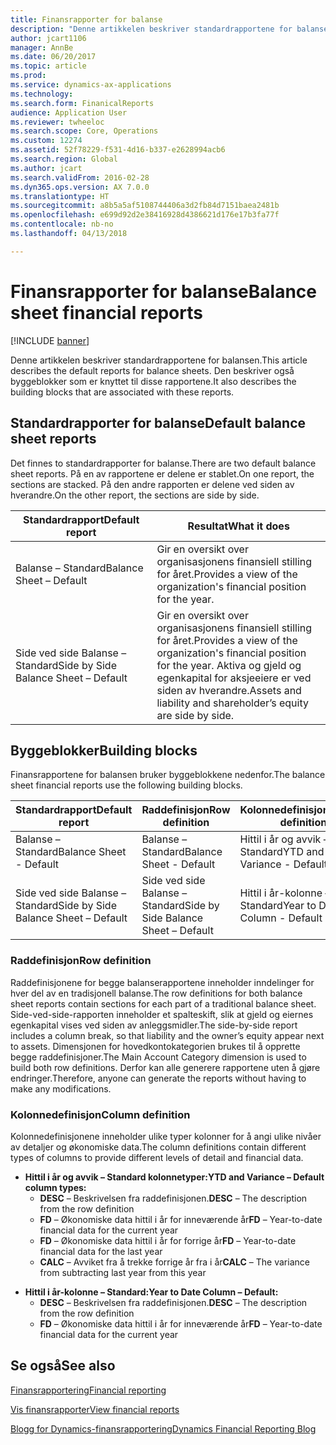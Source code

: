 ```yaml
---
title: Finansrapporter for balanse
description: "Denne artikkelen beskriver standardrapportene for balansen. Den beskriver også byggeblokker som er knyttet til disse rapportene."
author: jcart1106
manager: AnnBe
ms.date: 06/20/2017
ms.topic: article
ms.prod: 
ms.service: dynamics-ax-applications
ms.technology: 
ms.search.form: FinanicalReports
audience: Application User
ms.reviewer: twheeloc
ms.search.scope: Core, Operations
ms.custom: 12274
ms.assetid: 52f78229-f531-4d16-b337-e2628994acb6
ms.search.region: Global
ms.author: jcart
ms.search.validFrom: 2016-02-28
ms.dyn365.ops.version: AX 7.0.0
ms.translationtype: HT
ms.sourcegitcommit: a8b5a5af5108744406a3d2fb84d7151baea2481b
ms.openlocfilehash: e699d92d2e38416928d4386621d176e17b3fa77f
ms.contentlocale: nb-no
ms.lasthandoff: 04/13/2018

---
```


# <a name="balance-sheet-financial-reports"></a><span data-ttu-id="f3f92-104">Finansrapporter for balanse</span><span class="sxs-lookup"><span data-stu-id="f3f92-104">Balance sheet financial reports</span></span>

[!INCLUDE [banner](../includes/banner.md)]

<span data-ttu-id="f3f92-105">Denne artikkelen beskriver standardrapportene for balansen.</span><span class="sxs-lookup"><span data-stu-id="f3f92-105">This article describes the default reports for balance sheets.</span></span> <span data-ttu-id="f3f92-106">Den beskriver også byggeblokker som er knyttet til disse rapportene.</span><span class="sxs-lookup"><span data-stu-id="f3f92-106">It also describes the building blocks that are associated with these reports.</span></span> 

<a name="default-balance-sheet-reports"></a><span data-ttu-id="f3f92-107">Standardrapporter for balanse</span><span class="sxs-lookup"><span data-stu-id="f3f92-107">Default balance sheet reports</span></span>
-----------------------------

<span data-ttu-id="f3f92-108">Det finnes to standardrapporter for balanse.</span><span class="sxs-lookup"><span data-stu-id="f3f92-108">There are two default balance sheet reports.</span></span> <span data-ttu-id="f3f92-109">På en av rapportene er delene er stablet.</span><span class="sxs-lookup"><span data-stu-id="f3f92-109">On one report, the sections are stacked.</span></span> <span data-ttu-id="f3f92-110">På den andre rapporten er delene ved siden av hverandre.</span><span class="sxs-lookup"><span data-stu-id="f3f92-110">On the other report, the sections are side by side.</span></span>

| <span data-ttu-id="f3f92-111">Standardrapport</span><span class="sxs-lookup"><span data-stu-id="f3f92-111">Default report</span></span>                       | <span data-ttu-id="f3f92-112">Resultat</span><span class="sxs-lookup"><span data-stu-id="f3f92-112">What it does</span></span>                                                                                                                           |
|--------------------------------------|----------------------------------------------------------------------------------------------------------------------------------------|
| <span data-ttu-id="f3f92-113">Balanse – Standard</span><span class="sxs-lookup"><span data-stu-id="f3f92-113">Balance Sheet – Default</span></span>              | <span data-ttu-id="f3f92-114">Gir en oversikt over organisasjonens finansiell stilling for året.</span><span class="sxs-lookup"><span data-stu-id="f3f92-114">Provides a view of the organization's financial position for the year.</span></span>                                                                 |
| <span data-ttu-id="f3f92-115">Side ved side Balanse – Standard</span><span class="sxs-lookup"><span data-stu-id="f3f92-115">Side by Side Balance Sheet – Default</span></span> | <span data-ttu-id="f3f92-116">Gir en oversikt over organisasjonens finansiell stilling for året.</span><span class="sxs-lookup"><span data-stu-id="f3f92-116">Provides a view of the organization's financial position for the year.</span></span> <span data-ttu-id="f3f92-117">Aktiva og gjeld og egenkapital for aksjeeiere er ved siden av hverandre.</span><span class="sxs-lookup"><span data-stu-id="f3f92-117">Assets and liability and shareholder’s equity are side by side.</span></span> |

## <a name="building-blocks"></a><span data-ttu-id="f3f92-118">Byggeblokker</span><span class="sxs-lookup"><span data-stu-id="f3f92-118">Building blocks</span></span>
<span data-ttu-id="f3f92-119">Finansrapportene for balansen bruker byggeblokkene nedenfor.</span><span class="sxs-lookup"><span data-stu-id="f3f92-119">The balance sheet financial reports use the following building blocks.</span></span>

| <span data-ttu-id="f3f92-120">Standardrapport</span><span class="sxs-lookup"><span data-stu-id="f3f92-120">Default report</span></span>                       | <span data-ttu-id="f3f92-121">Raddefinisjon</span><span class="sxs-lookup"><span data-stu-id="f3f92-121">Row definition</span></span>                       | <span data-ttu-id="f3f92-122">Kolonnedefinisjon</span><span class="sxs-lookup"><span data-stu-id="f3f92-122">Column definition</span></span>             |
|--------------------------------------|--------------------------------------|-------------------------------|
| <span data-ttu-id="f3f92-123">Balanse – Standard</span><span class="sxs-lookup"><span data-stu-id="f3f92-123">Balance Sheet - Default</span></span>              | <span data-ttu-id="f3f92-124">Balanse – Standard</span><span class="sxs-lookup"><span data-stu-id="f3f92-124">Balance Sheet - Default</span></span>              | <span data-ttu-id="f3f92-125">Hittil i år og avvik – Standard</span><span class="sxs-lookup"><span data-stu-id="f3f92-125">YTD and Variance - Default</span></span>    |
| <span data-ttu-id="f3f92-126">Side ved side Balanse – Standard</span><span class="sxs-lookup"><span data-stu-id="f3f92-126">Side by Side Balance Sheet – Default</span></span> | <span data-ttu-id="f3f92-127">Side ved side Balanse – Standard</span><span class="sxs-lookup"><span data-stu-id="f3f92-127">Side by Side Balance Sheet – Default</span></span> | <span data-ttu-id="f3f92-128">Hittil i år-kolonne – Standard</span><span class="sxs-lookup"><span data-stu-id="f3f92-128">Year to Date Column - Default</span></span> |

### <a name="row-definition"></a><span data-ttu-id="f3f92-129">Raddefinisjon</span><span class="sxs-lookup"><span data-stu-id="f3f92-129">Row definition</span></span>

<span data-ttu-id="f3f92-130">Raddefinisjonene for begge balanserapportene inneholder inndelinger for hver del av en tradisjonell balanse.</span><span class="sxs-lookup"><span data-stu-id="f3f92-130">The row definitions for both balance sheet reports contain sections for each part of a traditional balance sheet.</span></span> <span data-ttu-id="f3f92-131">Side-ved-side-rapporten inneholder et spalteskift, slik at gjeld og eiernes egenkapital vises ved siden av anleggsmidler.</span><span class="sxs-lookup"><span data-stu-id="f3f92-131">The side-by-side report includes a column break, so that liability and the owner’s equity appear next to assets.</span></span> <span data-ttu-id="f3f92-132">Dimensjonen for hovedkontokategorien brukes til å opprette begge raddefinisjoner.</span><span class="sxs-lookup"><span data-stu-id="f3f92-132">The Main Account Category dimension is used to build both row definitions.</span></span> <span data-ttu-id="f3f92-133">Derfor kan alle generere rapportene uten å gjøre endringer.</span><span class="sxs-lookup"><span data-stu-id="f3f92-133">Therefore, anyone can generate the reports without having to make any modifications.</span></span>

### <a name="column-definition"></a><span data-ttu-id="f3f92-134">Kolonnedefinisjon</span><span class="sxs-lookup"><span data-stu-id="f3f92-134">Column definition</span></span>

<span data-ttu-id="f3f92-135">Kolonnedefinisjonene inneholder ulike typer kolonner for å angi ulike nivåer av detaljer og økonomiske data.</span><span class="sxs-lookup"><span data-stu-id="f3f92-135">The column definitions contain different types of columns to provide different levels of detail and financial data.</span></span>

-   <span data-ttu-id="f3f92-136">**Hittil i år og avvik – Standard kolonnetyper:**</span><span class="sxs-lookup"><span data-stu-id="f3f92-136">**YTD and Variance – Default column types:**</span></span>
    -   <span data-ttu-id="f3f92-137">**DESC** – Beskrivelsen fra raddefinisjonen.</span><span class="sxs-lookup"><span data-stu-id="f3f92-137">**DESC** – The description from the row definition</span></span>
    -   <span data-ttu-id="f3f92-138">**FD** – Økonomiske data hittil i år for inneværende år</span><span class="sxs-lookup"><span data-stu-id="f3f92-138">**FD** – Year-to-date financial data for the current year</span></span>
    -   <span data-ttu-id="f3f92-139">**FD** – Økonomiske data hittil i år for forrige år</span><span class="sxs-lookup"><span data-stu-id="f3f92-139">**FD** – Year-to-date financial data for the last year</span></span>
    -   <span data-ttu-id="f3f92-140">**CALC** – Avviket fra å trekke forrige år fra i år</span><span class="sxs-lookup"><span data-stu-id="f3f92-140">**CALC** – The variance from subtracting last year from this year</span></span>

<!-- -->

-   <span data-ttu-id="f3f92-141">**Hittil i år-kolonne – Standard:**</span><span class="sxs-lookup"><span data-stu-id="f3f92-141">**Year to Date Column – Default:**</span></span>
    -   <span data-ttu-id="f3f92-142">**DESC** – Beskrivelsen fra raddefinisjonen.</span><span class="sxs-lookup"><span data-stu-id="f3f92-142">**DESC** – The description from the row definition</span></span>
    -   <span data-ttu-id="f3f92-143">**FD** – Økonomiske data hittil i år for inneværende år</span><span class="sxs-lookup"><span data-stu-id="f3f92-143">**FD** – Year-to-date financial data for the current year</span></span>



<a name="see-also"></a><span data-ttu-id="f3f92-144">Se også</span><span class="sxs-lookup"><span data-stu-id="f3f92-144">See also</span></span>
--------

[<span data-ttu-id="f3f92-145">Finansrapportering</span><span class="sxs-lookup"><span data-stu-id="f3f92-145">Financial reporting</span></span>](financial-reporting-getting-started.md)

[<span data-ttu-id="f3f92-146">Vis finansrapporter</span><span class="sxs-lookup"><span data-stu-id="f3f92-146">View financial reports</span></span>](view-financial-reports.md)

[<span data-ttu-id="f3f92-147">Blogg for Dynamics-finansrapportering</span><span class="sxs-lookup"><span data-stu-id="f3f92-147">Dynamics Financial Reporting Blog</span></span>](http://blogs.msdn.com/b/dynamics_financial_reporting/)




